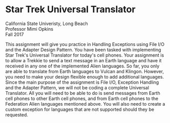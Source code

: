 # Star Trek Universal Translator
California State Univeristy, Long Beach</br>
Professor Mimi Opkins</br>
Fall 2017</br>

This assignment will give you practice in Handling Exceptions using File I/O and the Adapter Design Pattern.
You have been tasked with implementing Star Trek's Universal Translator for today's cell phones.
Your assignment is to allow a Trekkie to send a text message in an Earth language and have it received in any one of the implemented Alien languages.
So far, you only are able to translate from Earth languages to Vulcan and Klingon. However, you need to make your design flexible enough to add additional languages.
Since the main purpose of the assignment is File I/O, Exception Handling and the Adapter Pattern, we will not be coding a complete Universal Translator. All you will need to be able to do is send messages from Earth cell phones to other Earth cell phones, and from Earth cell phones to the Federation Alien languages mentioned above.
You will also need to create a custom exception for languages that are not supported should they be requested.
